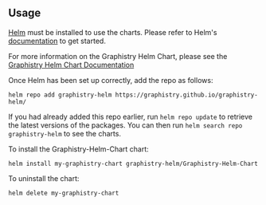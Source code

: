 ## Usage

[Helm](https://helm.sh) must be installed to use the charts.  Please refer to
Helm's [documentation](https://helm.sh/docs) to get started.

For more information on the Graphistry Helm Chart, please see the
[Graphistry Helm Chart Documentation](https://graphistry-helm.readthedocs.io/en/latest/index.html)

Once Helm has been set up correctly, add the repo as follows:

    helm repo add graphistry-helm https://graphistry.github.io/graphistry-helm/

If you had already added this repo earlier, run `helm repo update` to retrieve
the latest versions of the packages.  You can then run `helm search repo
graphistry-helm` to see the charts.

To install the Graphistry-Helm-Chart chart:

    helm install my-graphistry-chart graphistry-helm/Graphistry-Helm-Chart

To uninstall the chart:

    helm delete my-graphistry-chart


